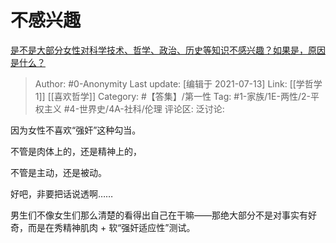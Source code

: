# 不感兴趣
[是不是大部分女性对科学技术、哲学、政治、历史等知识不感兴趣？如果是，原因是什么？](https://www.zhihu.com/question/297815179/answer/1197160290)

> Author: #0-Anonymity
> Last update: [编辑于 2021-07-13]
> Link: [[学哲学 1]] [[喜欢哲学]]
> Category: #【答集】/第一性
> Tag: #1-家族/1E-两性/2-平权主义 #4-世界史/4A-社科/伦理
> 评论区:
> 泛讨论:

因为女性不喜欢“强奸”这种勾当。

不管是肉体上的，还是精神上的，

不管是主动，还是被动。

好吧，非要把话说透啊……

男生们不像女生们那么清楚的看得出自己在干嘛——那绝大部分不是对事实有好奇，而是在秀精神肌肉 + 软“强奸适应性”测试。
